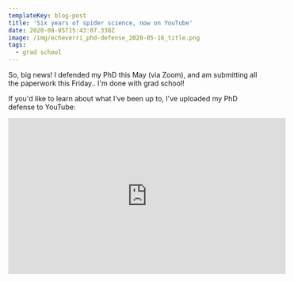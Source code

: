 ```yaml
---
templateKey: blog-post
title: 'Six years of spider science, now on YouTube'
date: 2020-08-05T15:43:07.338Z
image: /img/echeverri_phd-defense_2020-05-16_title.png
tags:
  - grad school
---
```

So, big news! I defended my PhD this May (via Zoom), and am submitting all the paperwork this Friday.. I'm done with grad school! 

If you'd like to learn about what I've been up to, I've uploaded my PhD defense to YouTube:

<iframe width="560" height="315" src="https://www.youtube.com/embed/qQAAh4lfF78" frameborder="0" allow="accelerometer; autoplay; encrypted-media; gyroscope; picture-in-picture" allowfullscreen></iframe>
